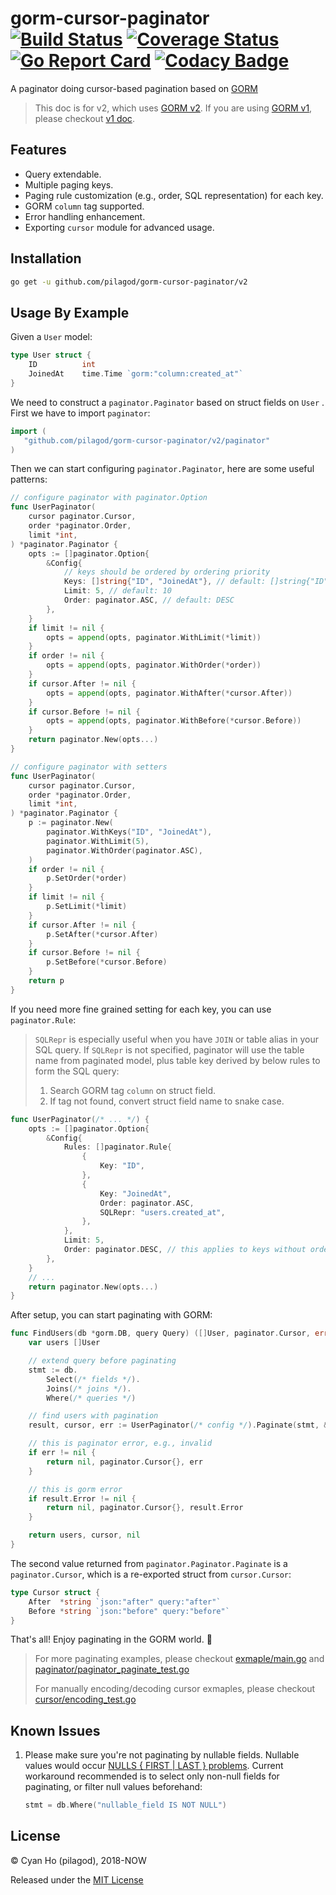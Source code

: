 gorm-cursor-paginator
[![Build Status](https://travis-ci.org/pilagod/gorm-cursor-paginator.svg?branch=master)](https://travis-ci.org/pilagod/gorm-cursor-paginator)
[![Coverage Status](https://coveralls.io/repos/github/pilagod/gorm-cursor-paginator/badge.svg?branch=master&kill_cache=1)](https://coveralls.io/github/pilagod/gorm-cursor-paginator?branch=master)
[![Go Report Card](https://goreportcard.com/badge/github.com/pilagod/gorm-cursor-paginator)](https://goreportcard.com/report/github.com/pilagod/gorm-cursor-paginator)
[![Codacy Badge](https://api.codacy.com/project/badge/Grade/6d8f88386eeb401b8804bb78f372b346)](https://app.codacy.com/app/pilagod/gorm-cursor-paginator?utm_source=github.com&utm_medium=referral&utm_content=pilagod/gorm-cursor-paginator&utm_campaign=Badge_Grade_Dashboard)
=====================

A paginator doing cursor-based pagination based on [GORM](https://github.com/go-gorm/gorm)

> This doc is for v2, which uses [GORM v2](https://github.com/go-gorm/gorm). If you are using [GORM v1](https://github.com/jinzhu/gorm), please checkout [v1 doc](https://github.com/pilagod/gorm-cursor-paginator/tree/v1).

Features
--------

- Query extendable.
- Multiple paging keys.
- Paging rule customization (e.g., order, SQL representation) for each key.
- GORM `column` tag supported.
- Error handling enhancement.
- Exporting `cursor` module for advanced usage.

Installation
------------

```sh
go get -u github.com/pilagod/gorm-cursor-paginator/v2
```

Usage By Example
----------------

Given a `User` model:

```go
type User struct {
    ID          int
    JoinedAt    time.Time `gorm:"column:created_at"`
}
```

We need to construct a `paginator.Paginator` based on struct fields on `User` . First we have to import `paginator`:

```go
import (
   "github.com/pilagod/gorm-cursor-paginator/v2/paginator"
)
```

Then we can start configuring `paginator.Paginator`, here are some useful patterns:

```go
// configure paginator with paginator.Option
func UserPaginator(
    cursor paginator.Cursor, 
    order *paginator.Order,
    limit *int,
) *paginator.Paginator {
    opts := []paginator.Option{
        &Config{
            // keys should be ordered by ordering priority
            Keys: []string{"ID", "JoinedAt"}, // default: []string{"ID"}
            Limit: 5, // default: 10
            Order: paginator.ASC, // default: DESC
        },
    }
    if limit != nil {
        opts = append(opts, paginator.WithLimit(*limit))
    }
    if order != nil {
        opts = append(opts, paginator.WithOrder(*order))
    }
    if cursor.After != nil {
        opts = append(opts, paginator.WithAfter(*cursor.After))
    }
    if cursor.Before != nil {
        opts = append(opts, paginator.WithBefore(*cursor.Before))
    }
    return paginator.New(opts...)
}

// configure paginator with setters
func UserPaginator(
    cursor paginator.Cursor,
    order *paginator.Order, 
    limit *int,
) *paginator.Paginator {
    p := paginator.New(
        paginator.WithKeys("ID", "JoinedAt"),
        paginator.WithLimit(5),
        paginator.WithOrder(paginator.ASC),
    )
    if order != nil {
        p.SetOrder(*order)
    }
    if limit != nil {
        p.SetLimit(*limit)
    }
    if cursor.After != nil {
        p.SetAfter(*cursor.After)
    }
    if cursor.Before != nil {
        p.SetBefore(*cursor.Before)
    }
    return p
}
```

If you need more fine grained setting for each key, you can use `paginator.Rule`:

> `SQLRepr` is especially useful when you have `JOIN` or table alias in your SQL query. If `SQLRepr` is not specified, paginator will use the table name from paginated model, plus table key derived by below rules to form the SQL query:
>
> 1. Search GORM tag `column` on struct field.
> 2. If tag not found, convert struct field name to snake case.
>

```go
func UserPaginator(/* ... */) {
    opts := []paginator.Option{
        &Config{
            Rules: []paginator.Rule{
                {
                    Key: "ID",
                },
                {
                    Key: "JoinedAt",
                    Order: paginator.ASC,
                    SQLRepr: "users.created_at",
                },
            },
            Limit: 5,
            Order: paginator.DESC, // this applies to keys without order specified, in this example is the key "ID".
        },
    }
    // ...
    return paginator.New(opts...)
}
```

After setup, you can start paginating with GORM:

```go
func FindUsers(db *gorm.DB, query Query) ([]User, paginator.Cursor, error) {
    var users []User

    // extend query before paginating
    stmt := db.
        Select(/* fields */).
        Joins(/* joins */).
        Where(/* queries */)

    // find users with pagination
    result, cursor, err := UserPaginator(/* config */).Paginate(stmt, &users)

    // this is paginator error, e.g., invalid 
    if err != nil {
        return nil, paginator.Cursor{}, err
    }

    // this is gorm error
    if result.Error != nil {
        return nil, paginator.Cursor{}, result.Error
    }

    return users, cursor, nil
}
```

The second value returned from `paginator.Paginator.Paginate` is a `paginator.Cursor`, which is a re-exported struct from `cursor.Cursor`:

```go
type Cursor struct {
    After  *string `json:"after" query:"after"`
    Before *string `json:"before" query:"before"`
}
```

That's all! Enjoy paginating in the GORM world. :tada:

> For more paginating examples, please checkout [exmaple/main.go](https://github.com/pilagod/gorm-cursor-paginator/blob/master/example/main.go) and [paginator/paginator_paginate_test.go](https://github.com/pilagod/gorm-cursor-paginator/blob/master/paginator/paginator_paginate_test.go)
>
> For manually encoding/decoding cursor exmaples, please checkout [cursor/encoding_test.go](https://github.com/pilagod/gorm-cursor-paginator/blob/master/cursor/encoding_test.go)

Known Issues
------------

1. Please make sure you're not paginating by nullable fields. Nullable values would occur [NULLS { FIRST | LAST } problems](https://learnsql.com/blog/how-to-order-rows-with-nulls/). Current workaround recommended is to select only non-null fields for paginating, or filter null values beforehand:

    ```go
    stmt = db.Where("nullable_field IS NOT NULL")
    ```

License
-------

© Cyan Ho (pilagod), 2018-NOW

Released under the [MIT License](https://github.com/pilagod/gorm-cursor-paginator/blob/master/LICENSE)
